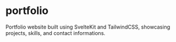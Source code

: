 # portfolio
Portfolio website built using SvelteKit and TailwindCSS, showcasing projects, skills, and contact informations.
